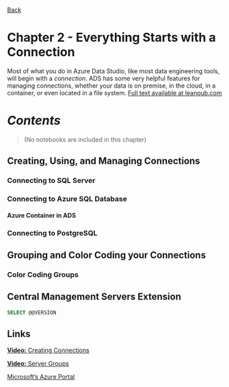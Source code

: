 [Back](../readme.md)

# Chapter 2 - Everything Starts with a Connection
Most of what you do in Azure Data Studio, like most data engineering tools, will begin with a *connection*. ADS has some very helpful features for managing connections, whether your data is on premise, in the cloud, in a container, or even located in a file system. [Full text available at leanpub.com](https://leanpub.com/hands-on-ads)

# ***Contents***
> (No notebooks are included in this chapter)

## Creating, Using, and Managing Connections

### Connecting to SQL Server

### Connecting to Azure SQL Database

#### Azure Container in ADS

### Connecting to PostgreSQL

## Grouping and Color Coding your Connections

### Color Coding Groups

## Central Management Servers Extension

```sql
SELECT @@VERSION
```

## Links

[**Video:** Creating Connections](https://youtu.be/lJRg4SzmEU8)

[**Video:** Server Groups](https://youtu.be/lJRg4SzmEU8)

[Microsoft’s Azure Portal](https://azure.microsoft.com)
